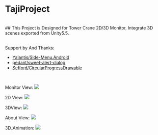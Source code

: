 # TajiProject
<br>
## This Project is Designed for Tower Crane 2D/3D Monitor, Integrate 3D scenes exported from Unity5.5.
<br><br>

Support by And Thanks:<br>

* [Yalantis/Side-Menu.Android](https://github.com/Yalantis/Side-Menu.Android)
* [pedant/sweet-alert-dialog](https://github.com/pedant/sweet-alert-dialog)
* [Sefford/CircularProgressDrawable](https://github.com/Sefford/CircularProgressDrawable)

<br>

Monitor View:
![](https://github.com/uCloudCastle/TajiProject/raw/master/githubImg/monitor.png)

2D View:
![](https://github.com/uCloudCastle/TajiProject/raw/master/githubImg/2d.png)

3DView:
![](https://github.com/uCloudCastle/TajiProject/raw/master/githubImg/3d.png)

About View:
![](https://github.com/uCloudCastle/TajiProject/raw/master/githubImg/about.png)

3D_Animation:
![](https://github.com/uCloudCastle/TajiProject/raw/master/githubImg/3d_animation.gif)
